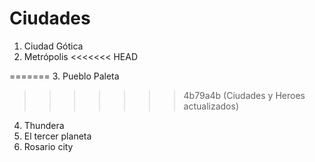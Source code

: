 # Ciudades

1. Ciudad Gótica
2. Metrópolis
<<<<<<< HEAD

=======
3. Pueblo Paleta
>>>>>>> 4b79a4b (Ciudades y Heroes actualizados)
4. Thundera
5. El tercer planeta
6. Rosario city
